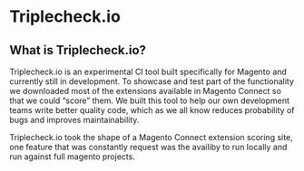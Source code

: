 # Triplecheck.io

## What is Triplecheck.io?

Triplecheck.io is an experimental CI tool built specifically for Magento and currently still in development. To showcase and test part of the functionality we downloaded most of the extensions available in Magento Connect so that we could “score” them.
We built this tool to help our own development teams write better quality code, which as we all know reduces probability of bugs and improves maintainability.

Triplecheck.io took the shape of a Magento Connect extension scoring site, one feature that was constantly request was the availiby to run locally and run against full magento projects.


